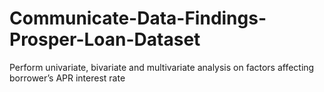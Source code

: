 # Communicate-Data-Findings-Prosper-Loan-Dataset
Perform univariate, bivariate and multivariate analysis on factors affecting borrower’s APR interest rate
